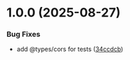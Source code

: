 # 1.0.0 (2025-08-27)


### Bug Fixes

* add @types/cors for tests ([34ccdcb](https://github.com/kyrilloswahid/ecommerce-cicd-pipeline/commit/34ccdcb5bbf274d403b7af6bd9c5bf4828263bb8))
